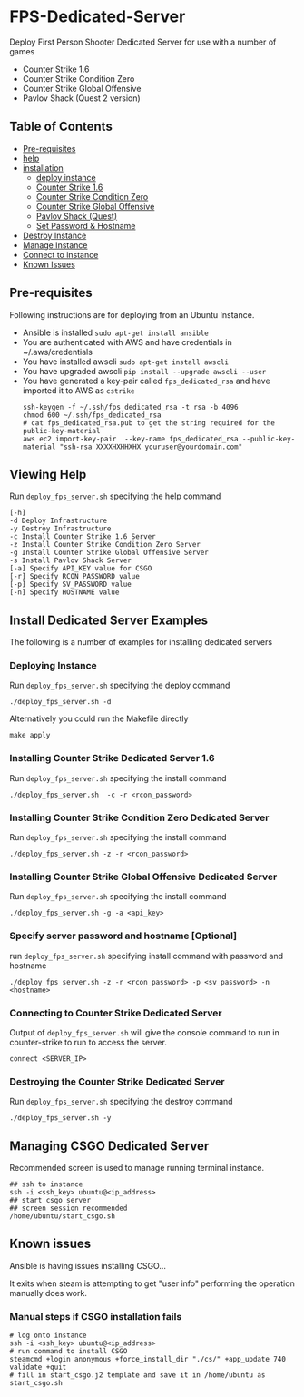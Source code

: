 # FPS-Dedicated-Server
Deploy First Person Shooter Dedicated Server for use with a number of games
- Counter Strike 1.6
- Counter Strike Condition Zero
- Counter Strike Global Offensive
- Pavlov Shack (Quest 2 version)


## Table of Contents
- [Pre-requisites](#prereq)
- [help](#help)
- [installation](#installation)
  - [deploy instance](#deploy)
  - [Counter Strike 1.6](#one_point_six)
  - [Counter Strike Condition Zero](#zero)
  - [Counter Strike Global Offensive](#CSGO)
  - [Pavlov Shack (Quest)](#pavshack)
  - [Set Password & Hostname](#password_hostname)
- [Destroy Instance](#destroy)
- [Manage Instance](#manage)
- [Connect to instance](#connect)
- [Known Issues](#known_issues)


## Pre-requisites <a name="prereq"></a>

Following instructions are for deploying from an Ubuntu Instance.

- Ansible is installed `sudo apt-get install ansible`
- You are authenticated with AWS and have credentials in ~/.aws/credentials
- You have installed awscli `sudo apt-get install awscli`
- You have upgraded awscli `pip install --upgrade awscli --user`
- You have generated a key-pair called `fps_dedicated_rsa` and have imported it to AWS as `cstrike`
  ```shell
  ssh-keygen -f ~/.ssh/fps_dedicated_rsa -t rsa -b 4096
  chmod 600 ~/.ssh/fps_dedicated_rsa
  # cat fps_dedicated_rsa.pub to get the string required for the public-key-material
  aws ec2 import-key-pair  --key-name fps_dedicated_rsa --public-key-material "ssh-rsa XXXXHXHHXHX youruser@yourdomain.com"
  ```

## Viewing Help <a name="help"></a>

Run `deploy_fps_server.sh` specifying the help command
```shell
[-h]
-d Deploy Infrastructure
-y Destroy Infrastructure
-c Install Counter Strike 1.6 Server
-z Install Counter Strike Condition Zero Server
-g Install Counter Strike Global Offensive Server
-s Install Pavlov Shack Server
[-a] Specify API_KEY value for CSGO
[-r] Specify RCON_PASSWORD value
[-p] Specify SV_PASSWORD value
[-n] Specify HOSTNAME value
```

## Install Dedicated Server Examples <a name="installation"></a>
The following is a number of examples for installing dedicated servers

### Deploying Instance <a name="deploy"></a>

Run `deploy_fps_server.sh` specifying the deploy command
```shell
./deploy_fps_server.sh -d
```
Alternatively you could run the Makefile directly
```shell
make apply
```
### Installing Counter Strike Dedicated Server 1.6 <a name="one_point_six"></a>

Run `deploy_fps_server.sh` specifying the install command
```shell
./deploy_fps_server.sh  -c -r <rcon_password>
```
### Installing Counter Strike Condition Zero Dedicated Server <a name="zero"></a>

Run `deploy_fps_server.sh` specifying the install command
```shell
./deploy_fps_server.sh -z -r <rcon_password>
```

### Installing Counter Strike Global Offensive Dedicated Server <a name="CSGO"></a>

Run `deploy_fps_server.sh` specifying the install command
```shell
./deploy_fps_server.sh -g -a <api_key>
```

### Specify server password and hostname [Optional] <a name="password_hostname"></a>

run `deploy_fps_server.sh` specifying install command with password and hostname
```shell
./deploy_fps_server.sh -z -r <rcon_password> -p <sv_password> -n <hostname>
```

### Connecting to Counter Strike Dedicated Server <a name="connect"></a>

Output of `deploy_fps_server.sh` will give the console command to run in counter-strike to run to access the server.
```shell
connect <SERVER_IP>
```

### Destroying the Counter Strike Dedicated Server <a name="destroy"></a>

Run `deploy_fps_server.sh` specifying the destroy command
```shell
./deploy_fps_server.sh -y
```

## Managing CSGO Dedicated Server <a name="manage"></a>

Recommended screen is used to manage running terminal instance.

```shell
## ssh to instance
ssh -i <ssh_key> ubuntu@<ip_address>
## start csgo server
## screen session recommended
/home/ubuntu/start_csgo.sh
```

## Known issues <a name="known_issues"></a>

Ansible is having issues installing CSGO...

It exits when steam is attempting to get "user info"
performing the operation manually does work.

### Manual steps if CSGO installation fails

```shell
# log onto instance
ssh -i <ssh_key> ubuntu@<ip_address>
# run command to install CSGO
steamcmd +login anonymous +force_install_dir "./cs/" +app_update 740 validate +quit
# fill in start_csgo.j2 template and save it in /home/ubuntu as start_csgo.sh
```
